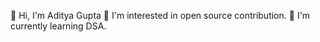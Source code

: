 👋 Hi, I'm Aditya Gupta
👀 I'm interested in open source contribution.
🌱 I'm currently learning DSA. 
